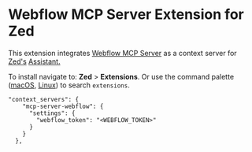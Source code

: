 # Webflow MCP Server Extension for Zed

This extension integrates [Webflow MCP Server](https://github.com/webflow/mcp-server) as a context server for [Zed's](https://zed.dev) [Assistant.](https://zed.dev/docs/assistant/assistant)

To install navigate to: **Zed** > **Extensions**. Or use the command palette ([macOS](https://github.com/zed-industries/zed/blob/main/assets/keymaps/default-macos.json#L581), [Linux](https://github.com/zed-industries/zed/blob/main/assets/keymaps/default-linux.json#L459)) to search `extensions`.

```
"context_servers": {
    "mcp-server-webflow": {
      "settings": {
        "webflow_token": "<WEBFLOW_TOKEN>"
      }
    }
  },
```

